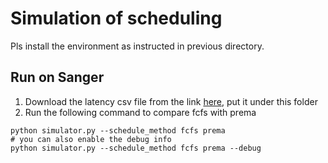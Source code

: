 # Simulation of scheduling

Pls install the environment as instructed in previous directory.

## Run on Sanger

1. Download the latency csv file from the link [here](https://drive.google.com/file/d/1r6daW3wEzgyMQk-_ufu961ZHPhj0Epdk/view?usp=sharing), put it under this folder
2. Run the following command to compare fcfs with prema
```
python simulator.py --schedule_method fcfs prema
# you can also enable the debug info
python simulator.py --schedule_method fcfs prema --debug 
```